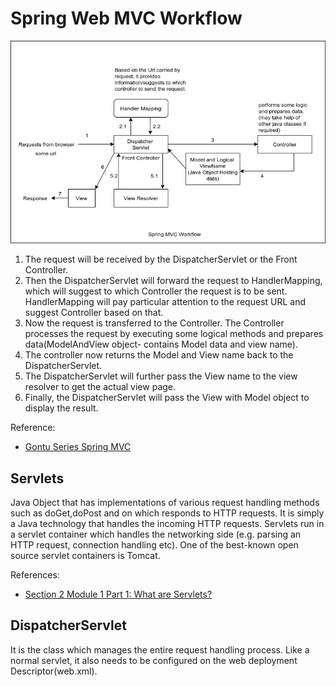 # Spring Web MVC Workflow #

![Alt text](./springMvcWorkflow.png?raw=true "Title")

1. The request will be received by the DispatcherServlet or the Front Controller.
2. Then the DispatcherServlet will forward the request to HandlerMapping, which will suggest to which Controller the
   request is to be sent. HandlerMapping will pay particular attention to the request URL and suggest Controller based
   on that.
3. Now the request is transferred to the Controller. The Controller processes the request by executing some logical
   methods and prepares data(ModelAndView object- contains Model data and view name).
4. The controller now returns the Model and View name back to the DispatcherServlet.
5. The DispatcherServlet will further pass the View name to the view resolver to get the actual view page.
6. Finally, the DispatcherServlet will pass the View with Model object to display the result.

Reference:

- [Gontu Series Spring MVC](https://www.youtube.com/watch?v=qHllF5pl1PA&ab_channel=gontuseries)

## Servlets ##

Java Object that has implementations of various request handling methods such as doGet,doPost and on which responds to
HTTP requests. It is simply a Java technology that handles the incoming HTTP requests. Servlets run in a servlet
container which handles the networking side (e.g. parsing an HTTP request, connection handling etc). One of the
best-known open source servlet containers is Tomcat.

References:

- [Section 2 Module 1 Part 1: What are Servlets?](https://www.youtube.com/watch?v=05iLCEZxPvI&t=16s&ab_channel=JulesWhite)

## DispatcherServlet ##

It is the class which manages the entire request handling process. Like a normal servlet, it also needs to be configured
on the web deployment Descriptor(web.xml).

